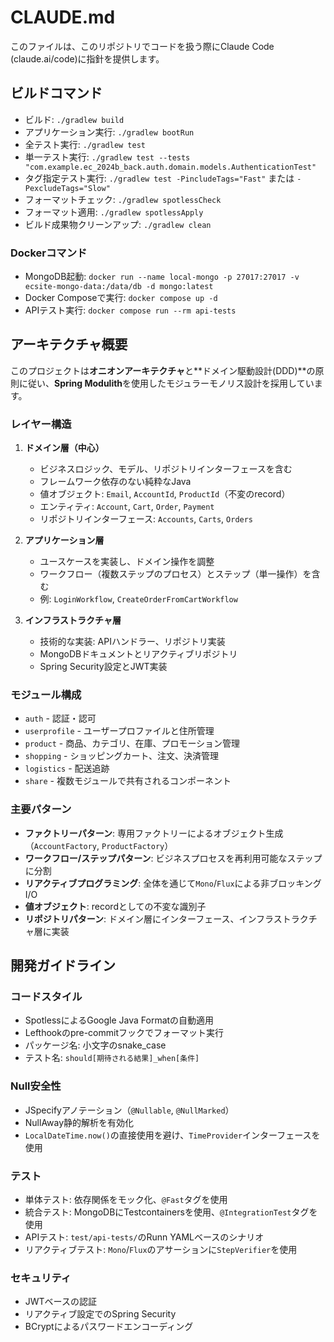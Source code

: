 # CLAUDE.md

このファイルは、このリポジトリでコードを扱う際にClaude Code (claude.ai/code)に指針を提供します。

## ビルドコマンド

- ビルド: `./gradlew build`
- アプリケーション実行: `./gradlew bootRun`
- 全テスト実行: `./gradlew test`
- 単一テスト実行: `./gradlew test --tests "com.example.ec_2024b_back.auth.domain.models.AuthenticationTest"`
- タグ指定テスト実行: `./gradlew test -PincludeTags="Fast"` または `-PexcludeTags="Slow"`
- フォーマットチェック: `./gradlew spotlessCheck`
- フォーマット適用: `./gradlew spotlessApply`
- ビルド成果物クリーンアップ: `./gradlew clean`

### Dockerコマンド

- MongoDB起動: `docker run --name local-mongo -p 27017:27017 -v ecsite-mongo-data:/data/db -d mongo:latest`
- Docker Composeで実行: `docker compose up -d`
- APIテスト実行: `docker compose run --rm api-tests`

## アーキテクチャ概要

このプロジェクトは**オニオンアーキテクチャ**と**ドメイン駆動設計(DDD)**の原則に従い、**Spring Modulith**を使用したモジュラーモノリス設計を採用しています。

### レイヤー構造

1. **ドメイン層（中心）**
   - ビジネスロジック、モデル、リポジトリインターフェースを含む
   - フレームワーク依存のない純粋なJava
   - 値オブジェクト: `Email`, `AccountId`, `ProductId`（不変のrecord）
   - エンティティ: `Account`, `Cart`, `Order`, `Payment`
   - リポジトリインターフェース: `Accounts`, `Carts`, `Orders`

2. **アプリケーション層**
   - ユースケースを実装し、ドメイン操作を調整
   - ワークフロー（複数ステップのプロセス）とステップ（単一操作）を含む
   - 例: `LoginWorkflow`, `CreateOrderFromCartWorkflow`

3. **インフラストラクチャ層**
   - 技術的な実装: APIハンドラー、リポジトリ実装
   - MongoDBドキュメントとリアクティブリポジトリ
   - Spring Security設定とJWT実装

### モジュール構成

- `auth` - 認証・認可
- `userprofile` - ユーザープロファイルと住所管理
- `product` - 商品、カテゴリ、在庫、プロモーション管理
- `shopping` - ショッピングカート、注文、決済管理
- `logistics` - 配送追跡
- `share` - 複数モジュールで共有されるコンポーネント

### 主要パターン

- **ファクトリーパターン**: 専用ファクトリーによるオブジェクト生成（`AccountFactory`, `ProductFactory`）
- **ワークフロー/ステップパターン**: ビジネスプロセスを再利用可能なステップに分割
- **リアクティブプログラミング**: 全体を通じて`Mono`/`Flux`による非ブロッキングI/O
- **値オブジェクト**: recordとしての不変な識別子
- **リポジトリパターン**: ドメイン層にインターフェース、インフラストラクチャ層に実装

## 開発ガイドライン

### コードスタイル
- SpotlessによるGoogle Java Formatの自動適用
- Lefthookのpre-commitフックでフォーマット実行
- パッケージ名: 小文字のsnake_case
- テスト名: `should[期待される結果]_when[条件]`

### Null安全性
- JSpecifyアノテーション（`@Nullable`, `@NullMarked`）
- NullAway静的解析を有効化
- `LocalDateTime.now()`の直接使用を避け、`TimeProvider`インターフェースを使用

### テスト
- 単体テスト: 依存関係をモック化、`@Fast`タグを使用
- 統合テスト: MongoDBにTestcontainersを使用、`@IntegrationTest`タグを使用
- APIテスト: `test/api-tests/`のRunn YAMLベースのシナリオ
- リアクティブテスト: `Mono`/`Flux`のアサーションに`StepVerifier`を使用

### セキュリティ
- JWTベースの認証
- リアクティブ設定でのSpring Security
- BCryptによるパスワードエンコーディング